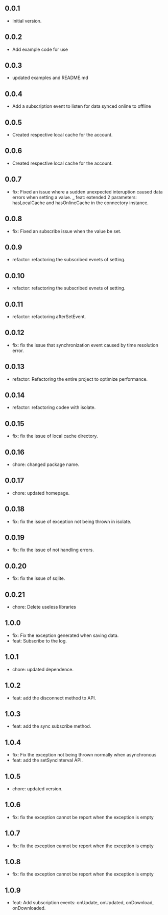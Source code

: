 ## 0.0.1
- Initial version.

## 0.0.2
- Add example code for use

## 0.0.3
- updated examples and README.md

## 0.0.4
- Add a subscription event to listen for data synced online to offline

## 0.0.5
- Created respective local cache for the account.

## 0.0.6
- Created respective local cache for the account.

## 0.0.7
- fix: Fixed an issue where a sudden unexpected interuption caused data errors when setting a value.
_ feat: extended 2 parameters: hasLocalCache and hasOnlineCache in the connectory instance.
  
## 0.0.8
- fix: Fixed an subscribe issue when the value be set.

## 0.0.9
- refactor: refactoring the subscribed  evnets of setting.

## 0.0.10
- refactor: refactoring the subscribed  evnets of setting.

## 0.0.11
- refactor: refactoring afterSetEvent.

## 0.0.12
- fix: fix the issue that synchronization event caused by time resolution error.

## 0.0.13
- refactor: Refactoring the entire project to optimize performance.

## 0.0.14
- refactor: refactoring codee with isolate.

## 0.0.15
- fix: fix the issue of local cache directory.

## 0.0.16
- chore: changed package name.

## 0.0.17
- chore: updated homepage.

## 0.0.18
- fix: fix the issue of exception not being thrown in isolate.

## 0.0.19
- fix: fix the issue of not handling errors.

## 0.0.20
- fix: fix the issue of sqlite.

## 0.0.21
- chore: Delete useless libraries

## 1.0.0
- fix: Fix the exception generated when saving data.
- feat: Subscribe to the log.

## 1.0.1
- chore: updated dependence.

## 1.0.2
- feat: add the disconnect method to API.

## 1.0.3
- feat: add the sync subscribe method.

## 1.0.4
- fix: Fix the exception not being thrown normally when asynchronous
- feat: add the setSyncInterval API.

## 1.0.5

- chore: updated version.

## 1.0.6

- fix: fix the exception cannot be report when the exception is empty

## 1.0.7

- fix: fix the exception cannot be report when the exception is empty

## 1.0.8

- fix: fix the exception cannot be report when the exception is empty

## 1.0.9

- feat: Add subscription events: onUpdate, onUpdated, onDownload, onDownloaded.
